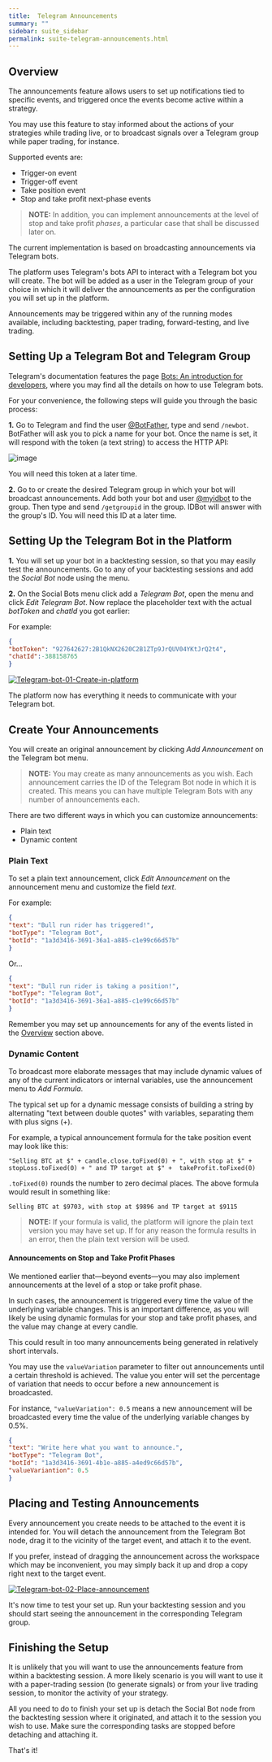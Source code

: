 ```yaml
---
title:  Telegram Announcements
summary: ""
sidebar: suite_sidebar
permalink: suite-telegram-announcements.html
---
```


## Overview

The announcements feature allows users to set up notifications tied to specific events, and triggered once the events become active within a strategy. 

You may use this feature to stay informed about the actions of your strategies while trading live, or to broadcast signals over a Telegram group while paper trading, for instance.

Supported events are:

* Trigger-on event
* Trigger-off event
* Take position event
* Stop and take profit next-phase events

> **NOTE:** In addition, you can implement announcements at the level of stop and take profit *phases*, a particular case that shall be discussed later on.

The current implementation is based on broadcasting announcements via Telegram bots.

The platform uses Telegram's bots API to interact with a Telegram bot you will create. The bot will be added as a user in the Telegram group of your choice in which it will deliver the announcements as per the configuration you will set up in the platform.

Announcements may be triggered within any of the running modes available, including backtesting, paper trading, forward-testing, and live trading.

## Setting Up a Telegram Bot and Telegram Group

Telegram's documentation features the page [Bots: An introduction for developers](https://core.telegram.org/bots), where you may find all the details on how to use Telegram bots.

For your convenience, the following steps will guide you through the basic process:

**1.** Go to Telegram and find the user [@BotFather](https://telegram.me/botfather), type and send ```/newbot```. BotFather will ask  you to pick a name for your bot. Once the name is set, it will respond with the token (a text string) to access the HTTP API:

![image](https://user-images.githubusercontent.com/13994516/68201429-0d192200-ffc2-11e9-9adc-c510b71e216a.png)

You will need this token at a later time.

**2.** Go to or create the desired Telegram group in which your bot will broadcast announcements. Add both your bot and user [@myidbot](https://telegram.me/myidbot) to the group. Then type and send ```/getgroupid``` in the group. IDBot will answer with the group's ID. You will need this ID at a later time.

## Setting Up the Telegram Bot in the Platform

**1.** You will set up your bot in a backtesting session, so that you may easily test the announcements. Go to any of your backtesting sessions and add the *Social Bot* node using the menu.

**2.** On the Social Bots menu click add a *Telegram Bot*, open the menu and click *Edit Telegram Bot*. Now replace the placeholder text with the actual *botToken* and *chatId* you got earlier:

For example:

```json
{ 
"botToken": "927642627:2B1QkNX2620C2B1ZTp9JrQUV04YKtJrQ2t4",
"chatId":-388158765
}
```

[![Telegram-bot-01-Create-in-platform](https://user-images.githubusercontent.com/13994516/68231138-c09e0880-fffa-11e9-8ed2-b2fdcb76afe9.gif)](https://user-images.githubusercontent.com/13994516/68231138-c09e0880-fffa-11e9-8ed2-b2fdcb76afe9.gif)

The platform now has everything it needs to communicate with your Telegram bot.

## Create Your Announcements

You will create an original announcement by clicking *Add Announcement* on the Telegram bot menu.

> **NOTE:** You may create as many announcements as you wish. Each announcement carries the ID of the Telegram Bot node in which it is created. This means you can have multiple Telegram Bots with any number of announcements each.

There are two different ways in which you can customize announcements:

* Plain text
* Dynamic content

### Plain Text

To set a plain text announcement, click *Edit Announcement* on the announcement menu and customize the field *text*.

For example:

```json
{ 
"text": "Bull run rider has triggered!",
"botType": "Telegram Bot",
"botId": "1a3d3416-3691-36a1-a885-c1e99c66d57b"
}
```

Or...

```json
{ 
"text": "Bull run rider is taking a position!",
"botType": "Telegram Bot",
"botId": "1a3d3416-3691-36a1-a885-c1e99c66d57b"
}
```

Remember you may set up announcements for any of the events listed in the [Overview](#overview) section above.

### Dynamic Content

To broadcast more elaborate messages that may include dynamic values of any of the current indicators or internal variables, use the announcement menu to *Add Formula*.

The typical set up for a dynamic message consists of building a string by alternating "text between double quotes" with variables, separating them with plus signs (+).

For example, a typical announcement formula for the take position event may look like this:

```
"Selling BTC at $" + candle.close.toFixed(0) + ", with stop at $" + stopLoss.toFixed(0) + " and TP target at $" +  takeProfit.toFixed(0)
```

```.toFixed(0)``` rounds the number to zero decimal places. The above formula would result in something like:

```
Selling BTC at $9703, with stop at $9896 and TP target at $9115
```
> **NOTE:** If your formula is valid, the platform will ignore the plain text version you may have set up. If for any reason the formula results in an error, then the plain text version will be used.

#### Announcements on Stop and Take Profit Phases

We mentioned earlier that—beyond events—you may also implement announcements at the level of a stop or take profit phase.

In such cases, the announcement is triggered every time the value of the underlying variable changes. This is an important difference, as you will likely be using dynamic formulas for your stop and take profit phases, and the value may change at every candle.

This could result in too many announcements being generated in relatively short intervals.

You may use the ```valueVariation``` parameter to filter out announcements until a certain threshold is achieved. The value you enter will set the percentage of variation that needs to occur before a new announcement is broadcasted.

For instance, ```"valueVariation": 0.5``` means a new announcement will be broadcasted every time the value of the underlying variable changes by 0.5%.

```json
{ 
"text": "Write here what you want to announce.",
"botType": "Telegram Bot",
"botId": "1a3d3416-3691-4b1e-a885-a4ed9c66d57b",
"valueVariantion": 0.5
}
```

## Placing and Testing Announcements

Every announcement you create needs to be attached to the event it is intended for. You will detach the announcement from the Telegram Bot node, drag it to the vicinity of the target event, and attach it to the event.

If you prefer, instead of dragging the announcement across the workspace which may be inconvenient, you may simply back it up and drop a copy right next to the target event.

[![Telegram-bot-02-Place-announcement](https://user-images.githubusercontent.com/13994516/68232209-e1fff400-fffc-11e9-8dd6-5866cf9f2d0d.gif)](https://user-images.githubusercontent.com/13994516/68232209-e1fff400-fffc-11e9-8dd6-5866cf9f2d0d.gif)

It's now time to test your set up. Run your backtesting session and you should start seeing the announcement in the corresponding Telegram group.

## Finishing the Setup

It is unlikely that you will want to use the announcements feature from within a backtesting session. A more likely scenario is you will want to use it with a paper-trading session (to generate signals) or from your live trading session, to monitor the activity of your strategy.

All you need to do to finish your set up is detach the Social Bot node from the backtesting session where it originated, and attach it to the session you wish to use. Make sure the corresponding tasks are stopped before detaching and attaching it.

That's it!


